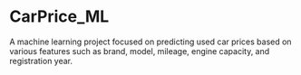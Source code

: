 # CarPrice_ML
A machine learning project focused on predicting used car prices based on various features such as brand, model, mileage, engine capacity, and registration year.
